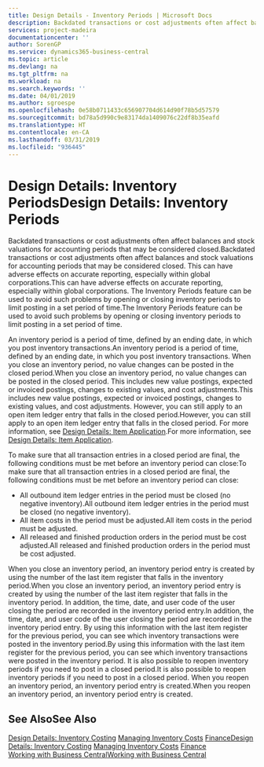 ```yaml
---
title: Design Details - Inventory Periods | Microsoft Docs
description: Backdated transactions or cost adjustments often affect balances and stock valuations for accounting periods that may be considered closed. This can have adverse effects on accurate reporting, especially within global corporations. The Inventory Periods feature can be used to avoid such problems by opening or closing inventory periods to limit posting in a set period of time.
services: project-madeira
documentationcenter: ''
author: SorenGP
ms.service: dynamics365-business-central
ms.topic: article
ms.devlang: na
ms.tgt_pltfrm: na
ms.workload: na
ms.search.keywords: ''
ms.date: 04/01/2019
ms.author: sgroespe
ms.openlocfilehash: 0e58b0711433c656907704d614d90f78b5d57579
ms.sourcegitcommit: bd78a5d990c9e83174da1409076c22df8b35eafd
ms.translationtype: HT
ms.contentlocale: en-CA
ms.lasthandoff: 03/31/2019
ms.locfileid: "936445"
---
```

# <a name="design-details-inventory-periods"></a><span data-ttu-id="6c92d-105">Design Details: Inventory Periods</span><span class="sxs-lookup"><span data-stu-id="6c92d-105">Design Details: Inventory Periods</span></span>
<span data-ttu-id="6c92d-106">Backdated transactions or cost adjustments often affect balances and stock valuations for accounting periods that may be considered closed.</span><span class="sxs-lookup"><span data-stu-id="6c92d-106">Backdated transactions or cost adjustments often affect balances and stock valuations for accounting periods that may be considered closed.</span></span> <span data-ttu-id="6c92d-107">This can have adverse effects on accurate reporting, especially within global corporations.</span><span class="sxs-lookup"><span data-stu-id="6c92d-107">This can have adverse effects on accurate reporting, especially within global corporations.</span></span> <span data-ttu-id="6c92d-108">The Inventory Periods feature can be used to avoid such problems by opening or closing inventory periods to limit posting in a set period of time.</span><span class="sxs-lookup"><span data-stu-id="6c92d-108">The Inventory Periods feature can be used to avoid such problems by opening or closing inventory periods to limit posting in a set period of time.</span></span>  

 <span data-ttu-id="6c92d-109">An inventory period is a period of time, defined by an ending date, in which you post inventory transactions.</span><span class="sxs-lookup"><span data-stu-id="6c92d-109">An inventory period is a period of time, defined by an ending date, in which you post inventory transactions.</span></span> <span data-ttu-id="6c92d-110">When you close an inventory period, no value changes can be posted in the closed period.</span><span class="sxs-lookup"><span data-stu-id="6c92d-110">When you close an inventory period, no value changes can be posted in the closed period.</span></span> <span data-ttu-id="6c92d-111">This includes new value postings, expected or invoiced postings, changes to existing values, and cost adjustments.</span><span class="sxs-lookup"><span data-stu-id="6c92d-111">This includes new value postings, expected or invoiced postings, changes to existing values, and cost adjustments.</span></span> <span data-ttu-id="6c92d-112">However, you can still apply to an open item ledger entry that falls in the closed period.</span><span class="sxs-lookup"><span data-stu-id="6c92d-112">However, you can still apply to an open item ledger entry that falls in the closed period.</span></span> <span data-ttu-id="6c92d-113">For more information, see [Design Details: Item Application](design-details-item-application.md).</span><span class="sxs-lookup"><span data-stu-id="6c92d-113">For more information, see [Design Details: Item Application](design-details-item-application.md).</span></span>  

 <span data-ttu-id="6c92d-114">To make sure that all transaction entries in a closed period are final, the following conditions must be met before an inventory period can close:</span><span class="sxs-lookup"><span data-stu-id="6c92d-114">To make sure that all transaction entries in a closed period are final, the following conditions must be met before an inventory period can close:</span></span>  

-   <span data-ttu-id="6c92d-115">All outbound item ledger entries in the period must be closed (no negative inventory).</span><span class="sxs-lookup"><span data-stu-id="6c92d-115">All outbound item ledger entries in the period must be closed (no negative inventory).</span></span>  
-   <span data-ttu-id="6c92d-116">All item costs in the period must be adjusted.</span><span class="sxs-lookup"><span data-stu-id="6c92d-116">All item costs in the period must be adjusted.</span></span>  
-   <span data-ttu-id="6c92d-117">All released and finished production orders in the period must be cost adjusted.</span><span class="sxs-lookup"><span data-stu-id="6c92d-117">All released and finished production orders in the period must be cost adjusted.</span></span>  

 <span data-ttu-id="6c92d-118">When you close an inventory period, an inventory period entry is created by using the number of the last item register that falls in the inventory period.</span><span class="sxs-lookup"><span data-stu-id="6c92d-118">When you close an inventory period, an inventory period entry is created by using the number of the last item register that falls in the inventory period.</span></span> <span data-ttu-id="6c92d-119">In addition, the time, date, and user code of the user closing the period are recorded in the inventory period entry.</span><span class="sxs-lookup"><span data-stu-id="6c92d-119">In addition, the time, date, and user code of the user closing the period are recorded in the inventory period entry.</span></span> <span data-ttu-id="6c92d-120">By using this information with the last item register for the previous period, you can see which inventory transactions were posted in the inventory period.</span><span class="sxs-lookup"><span data-stu-id="6c92d-120">By using this information with the last item register for the previous period, you can see which inventory transactions were posted in the inventory period.</span></span> <span data-ttu-id="6c92d-121">It is also possible to reopen inventory periods if you need to post in a closed period.</span><span class="sxs-lookup"><span data-stu-id="6c92d-121">It is also possible to reopen inventory periods if you need to post in a closed period.</span></span> <span data-ttu-id="6c92d-122">When you reopen an inventory period, an inventory period entry is created.</span><span class="sxs-lookup"><span data-stu-id="6c92d-122">When you reopen an inventory period, an inventory period entry is created.</span></span>  

## <a name="see-also"></a><span data-ttu-id="6c92d-123">See Also</span><span class="sxs-lookup"><span data-stu-id="6c92d-123">See Also</span></span>  
 <span data-ttu-id="6c92d-124">[Design Details: Inventory Costing](design-details-inventory-costing.md) [Managing Inventory Costs](finance-manage-inventory-costs.md) [Finance](finance.md)</span><span class="sxs-lookup"><span data-stu-id="6c92d-124">[Design Details: Inventory Costing](design-details-inventory-costing.md) [Managing Inventory Costs](finance-manage-inventory-costs.md) [Finance](finance.md)</span></span>  
 [<span data-ttu-id="6c92d-125">Working with Business Central</span><span class="sxs-lookup"><span data-stu-id="6c92d-125">Working with Business Central</span></span>](ui-work-product.md)
